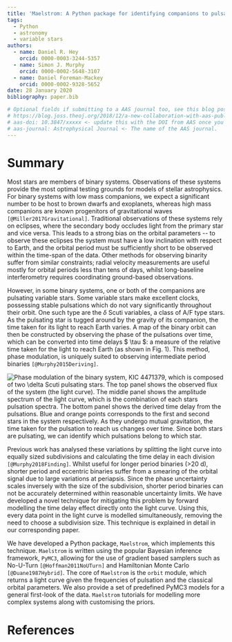 ```yaml
---
title: 'Maelstrom: A Python package for identifying companions to pulsating stars through their light travel time variations'
tags:
  - Python
  - astronomy
  - variable stars
authors:
  - name: Daniel R. Hey
    orcid: 0000-0003-3244-5357
  - name: Simon J. Murphy
    orcid: 0000-0002-5648-3107
  - name: Daniel Foreman-Mackey
    orcid: 0000-0002-9328-5652
date: 28 January 2020
bibliography: paper.bib

# Optional fields if submitting to a AAS journal too, see this blog post:
# https://blog.joss.theoj.org/2018/12/a-new-collaboration-with-aas-publishing
# aas-doi: 10.3847/xxxxx <- update this with the DOI from AAS once you know it.
# aas-journal: Astrophysical Journal <- The name of the AAS journal.
---
```


# Summary
Most stars are members of binary systems. Observations of these systems provide
the most optimal testing grounds for models of stellar astrophysics. For binary
systems with low mass companions, we expect a significant number to be host to
brown dwarfs and exoplanets, whereas high mass companions are known progenitors
of gravitational waves `[@Miller2017Gravitational]`. Traditional observations
of these systems rely on eclipses, where the secondary body occludes light from
the primary star and vice versa. This leads to a strong bias on the orbital
parameters -- to observe these eclipses the system must have a low inclination
with respect to Earth, and the orbital period must be sufficiently short to be
observed within the time-span of the data. Other methods for observing binarity
suffer from similar constraints; radial velocity measurements are useful mostly
for orbital periods less than tens of days, whilst long-baseline interferometry
requires coordinating ground-based observations.

However, in some binary systems, one or both of the companions are pulsating
variable stars. Some variable stars make excellent clocks, possessing stable
pulsations which do not vary significantly throughout their orbit. One such
type are the $\delta$ Scuti variables, a class of A/F type stars. As the
pulsating star is tugged around by the gravity of its companion, the time taken
for its light to reach Earth varies. A map of the binary orbit can then be
constructed by observing the phase of the pulsations over time, which can be
converted into time delays $ \tau $: a measure of the relative time taken for
the light to reach Earth (as shown in Fig. 1). This method, phase modulation,
is uniquely suited to observing intermediate period binaries
`[@Murphy2015Deriving]`.

![Phase modulation of the binary system, KIC 4471379, which is composed of two $\delta$ Scuti pulsating stars. The top panel shows the observed flux of the system (the light curve). The middle panel shows the amplitude spectrum of the light curve, which is the combination of each stars pulsation spectra. The bottom panel shows the derived time delay from the pulsations. Blue and orange points corresponds to the first and second stars in the system respectively. As they undergo mutual gravitation, the time taken for the pulsation to reach us changes over time. Since both stars are pulsating, we can identify which pulsations belong to which star.](PB2_KIC_4471379_JOSS.png)

Previous work has analysed these variations by splitting the light curve into
equally sized subdivisions and calculating the time delay in each division
`[@Murphy2018Finding]`. Whilst useful for longer period binaries (>20 d),
shorter period and eccentric binaries suffer from a smearing of the orbital
signal due to large variations at periapsis. Since the phase uncertainty scales
inversely with the size of the subdivision, shorter period binaries can not be
accurately determined within reasonable uncertainty limits. We have developed a
novel technique for mitigating this problem by forward modelling the time delay
effect directly onto the light curve. Using this, every data point in the light
curve is modelled simultaneously, removing the need to choose a subdivision
size. This technique is explained in detail in our corresponding paper.

We have developed a Python package, ``Maelstrom``, which implements this
technique. ``Maelstrom`` is written using the popular Bayesian inference
framework, ``PyMC3``, allowing for the use of gradient based samplers such as
No-U-Turn `[@Hoffman2011NoUTurn]` and Hamiltonian Monte Carlo
`[@Duane1987Hybrid]`. The core of ``Maelstrom`` is the ``orbit`` module, which
returns a light curve given the frequencies of pulsation and the classical
orbital parameters. We also provide a set of predefined PyMC3 models for a
general first-look of the data. ``Maelstrom`` tutorials for modelling more
complex systems along with customising the priors.

# References